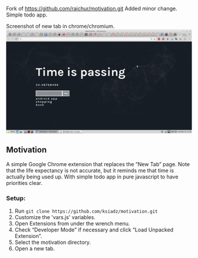 Fork of https://github.com/raichur/motivation.git
Added minor change. Simple todo app.

Screenshot of new tab in chrome/chromium. 
![Alt text](/screenshot.png?raw=true "Screenshot, todo list, timer, death, time, life")

## Motivation

A simple Google Chrome extension that replaces the “New Tab” page. Note that the life expectancy is not accurate, but it reminds me that time is actually being used up.
With simple todo app in pure javascript to have priorities clear.
### Setup:

1. Run `git clone https://github.com/ksiadz/motivation.git`
3. Customize the 'vars.js' variables.
4. Open Extensions from under the wrench menu.
5. Check “Developer Mode” if necessary and click “Load Unpacked Extension”.
6. Select the motivation directory.
7. Open a new tab.
